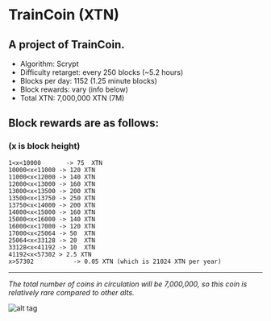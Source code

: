 TrainCoin (XTN)
==============
A project of TrainCoin.
--------------
- Algorithm: Scrypt
- Difficulty retarget: every 250 blocks (~5.2 hours)
- Blocks per day: 1152 (1.25 minute blocks)
- Block rewards: vary (info below)
- Total XTN: 7,000,000 XTN (7M)

Block rewards are as follows:
--------------

### (x is block height)
    1<x<10000       -> 75  XTN
    10000<x<11000 -> 120 XTN
    11000<x<12000 -> 140 XTN
    12000<x<13000 -> 160 XTN
    13000<x<13500 -> 200 XTN
    13500<x<13750 -> 250 XTN 
    13750<x<14000 -> 200 XTN
    14000<x<15000 -> 160 XTN
    15000<x<16000 -> 140 XTN
    16000<x<17000 -> 120 XTN
    17000<x<25064 -> 50  XTN
    25064<x<33128 -> 20  XTN
    33128<x<41192 -> 10  XTN
    41192<x<57302 > 2.5 XTN
    x>57302           -> 0.05 XTN (which is 21024 XTN per year)
--------------
*The total number of coins in circulation will be 7,000,000, so this coin is relatively rare compared to other alts.*

![alt tag](https://ip.bitcointalk.org/?u=http%3A%2F%2Fi59.tinypic.com%2F2gtb3vr.jpg&t=538&c=pdqflfqU-LCm_w)
